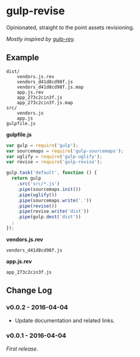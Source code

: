 # gulp-revise

Opinionated, straight to the point assets revisioning.

*Mostly inspired by [gulp-rev](https://github.com/sindresorhus/gulp-rev).*

## Example

```
dist/
    vendors.js.rev
    vendors_d41d8cd98f.js
    vendors_d41d8cd98f.js.map
    app.js.rev
    app_273c2cin3f.js
    app_273c2cin3f.js.map
src/
    vendors.js
    app.js
gulpfile.js
```

**gulpfile.js**

```javascript
var gulp = require('gulp');
var sourcemaps = require('gulp-sourcemaps');
var uglify = require('gulp-uglify');
var revise = require('gulp-revise');

gulp.task('default', function () {
  return gulp
    .src('src/*.js')
    .pipe(sourcemaps.init())
    .pipe(uglify())
    .pipe(sourcemaps.write('.'))
    .pipe(revise())
    .pipe(revise.write('dist'))
    .pipe(gulp.dest('dist'))
  ;
});
```

**vendors.js.rev**

```
vendors_d41d8cd98f.js
```

**app.js.rev**

```
app_273c2cin3f.js
```

## Change Log

### v0.0.2 - 2016-04-04

* Update documentation and related links.

### v0.0.1 - 2016-04-04

*First release.*
